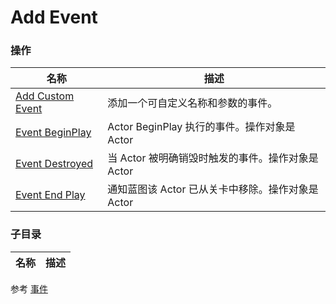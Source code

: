 # Add Event

### 操作  
| 名称 | 描述 |
|--|--|
| [Add Custom Event](./add-custom-event.md) | 添加一个可自定义名称和参数的事件。 |
| [Event BeginPlay](./event-begin-play.md) | Actor BeginPlay 执行的事件。操作对象是 Actor |
| [Event Destroyed](./event-destroyed.md) | 当 Actor 被明确销毁时触发的事件。操作对象是 Actor |
| [Event End Play](./event-end-play.md) | 通知蓝图该 Actor 已从关卡中移除。操作对象是 Actor |

### 子目录
| 名称 | 描述 |
|--|--|

参考
[事件](https://docs.unrealengine.com/4.27/zh-CN/ProgrammingAndScripting/Blueprints/UserGuide/Events/)